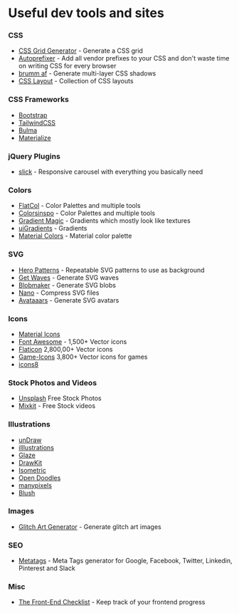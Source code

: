 # Useful dev tools and sites

### CSS

* [CSS Grid Generator](https://cssgrid-generator.netlify.app/) - Generate a CSS grid
* [Autoprefixer](https://autoprefixer.github.io/) - Add all vendor prefixes to your CSS and don't waste time on writing CSS for every browser
* [brumm af](https://brumm.af/shadows) - Generate multi-layer CSS shadows
* [CSS Layout](https://csslayout.io/patterns) - Collection of CSS layouts

### CSS Frameworks

* [Bootstrap](https://getbootstrap.com/)
* [TailwindCSS](https://tailwindcss.com/)
* [Bulma](https://bulma.io/)
* [Materialize](https://materializecss.com/) 

### jQuery Plugins

* [slick](https://kenwheeler.github.io/slick/) - Responsive carousel with everything you basically need

### Colors

* [FlatCol](https://flatcol.com/) - Color Palettes and multiple tools
* [Colorsinspo](https://colorsinspo.com/) - Color Palettes and multiple tools
* [Gradient Magic](https://gradientmagic.com/) - Gradients which mostly look like textures
* [uiGradients](https://uigradients.com/) - Gradients
* [Material Colors](https://www.materialui.co/colors) - Material color palette

### SVG

* [Hero Patterns](https://www.heropatterns.com/) - Repeatable SVG patterns to use as background
* [Get Waves](https://getwaves.io/) - Generate SVG waves
* [Blobmaker](https://www.blobmaker.app/) - Generate SVG blobs
* [Nano](https://vecta.io/nano) - Compress SVG files
* [Avataaars](https://getavataaars.com/) - Generate SVG avatars

### Icons

* [Material Icons](https://material.io/resources/icons/) 
* [Font Awesome](https://fontawesome.com/) - 1,500+ Vector icons 
* [Flaticon](https://www.flaticon.com/) 2,800,00+ Vector icons
* [Game-Icons](https://game-icons.net/) 3,800+ Vector icons for games
* [icons8](https://icons8.com/)

### Stock Photos and Videos

* [Unsplash](https://unsplash.com/) Free Stock Photos
* [Mixkit](https://mixkit.co/)  - Free Stock videos

### Illustrations

* [unDraw](https://undraw.co/illustrations)
* [illlustrations](https://illlustrations.co/)
* [Glaze](https://www.glazestock.com/)
* [DrawKit](https://www.drawkit.io/)
* [Isometric](https://isometric.online/)
* [Open Doodles](https://www.opendoodles.com/)
* [manypixels](https://www.manypixels.co/gallery/)
* [Blush](https://blush.design/)

### Images

* [Glitch Art Generator](https://glitchart.io/) - Generate glitch art images

### SEO

* [Metatags](https://metatags.io/) - Meta Tags generator for Google, Facebook, Twitter, Linkedin, Pinterest and Slack

### Misc

* [The Front-End Checklist](https://frontendchecklist.io/) - Keep track of your frontend progress

